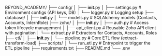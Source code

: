 <!-- Project Architecture -->

BEYOND_ACADEMY/
├── config/
│   ├── __init__.py
│   ├── settings.py          # Environment configs (API keys, DB)
│   └── logger.py            # Logging setup
├── database/
│   ├── __init__.py
│   └── models.py            # SQLAlchemy models (Contacts, Accounts, InternRole)
├── zoho/
│   ├── __init__.py
│   ├── auth.py              # Access token lifecycle management
│   ├── api_client.py        # Reusable Zoho API client with pagination
│   └── extract.py           # Extractors for Contacts, Accounts, Roles
├── etl/
│   ├── __init__.py
│   └── pipeline.py          # Core ETL flow (extract-transform-load)
├── scripts/
│   └── run_etl.py           # Entrypoint to trigger the ETL pipeline
├── requirements.txt
├── README.md
└── .env
